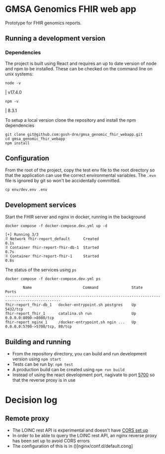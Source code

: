 # GMSA Genomics FHIR web app

Prototype for FHIR genomics reports.


## Running a development version 

### Dependencies 

The project is built using React and requires an up to date version of node and npm to be installed.
These can be checked on the command line on unix systems:

```shell
node -v
```
| v17.4.0

```shell
npm -v
```
| 8.3.1



To setup a local version clone the repository and install the npm dependencies
```shell
git clone git@github.com:gosh-dre/gmsa_genomic_fhir_webapp.git
cd gmsa_genomic_fhir_webapp
npm install
```

## Configuration

From the root of the project, copy the test env file to the root directory so that the application can use the correct environmental variables. 
The `.evn` file is ignored by git so won't be accidentally committed. 

```shell
cp env/dev.env .env 
```

## Development services

Start the FHIR server and nginx in docker, running in the background

```shell
docker compose -f docker-compose.dev.yml up -d
```

    [+] Running 3/3
    ⠿ Network fhir-report_default      Created                                                                                                                                                                                           0.1s
    ⠿ Container fhir-report-fhir-db-1  Started                                                                                                                                                                                           0.7s
    ⠿ Container fhir-report-fhir-1     Started                                                                                                                                                                                           0.8s


The status of the services using `ps`

```shell
docker compose -f docker-compose.dev.yml ps
```

            Name                       Command               State               Ports             
    -----------------------------------------------------------------------------------------------
    fhir-report_fhir-db_1   docker-entrypoint.sh postgres    Up      5432/tcp                      
    fhir-report_fhir_1      catalina.sh run                  Up      0.0.0.0:8090->8080/tcp        
    fhir-report_nginx_1     /docker-entrypoint.sh ngin ...   Up      0.0.0.0:5700->5700/tcp, 80/tcp

## Building and running

- From the repository directory, you can build and run development version using `npm start`
- Tests can be run by: `npm test`
- A production build can be created using `npm run build` 
- Instead of using the react development port, nagivate to port [5700](http://localhost:5700)
  so that the reverse proxy is in use

# Decision log

## Remote proxy

- The LOINC rest API is experimental and doesn't have [CORS set up](https://loinc.org/forums/topic/cors-for-web-browsers/)
- In order to be able to query the LOINC rest API, an nginx reverse proxy has been set up to avoid CORS errors
- The configuration of this is in ()[nginx/conf.d/default.cong]
